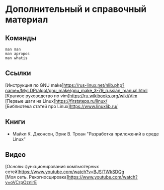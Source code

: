 # Дополнительный и справочный материал  
## Команды  
```
man man
man apropos
man whatis
```
## Ссылки  
[Инструкция по GNU make]https://rus-linux.net/nlib.php?name=/MyLDP/algol/gnu_make/gnu_make_3-79_russian_manual.html  
[Краткое руководство по vim]https://ru.wikibooks.org/wiki/Vim  
[Первые шаги на Linux]https://firststeps.ru/linux/  
[Библиотека статей про Linux]https://www.linuxlib.ru/  
## Книги  
+ Майкл К. Джонсон, Эрик В. Троан "Разработка приложений в среде Linux"
## Видео  
[Основы функционирования компьютерных сетей]https://www.youtube.com/watch?v=BJSITWkSDQg  
[Моя сеть. Рекогносцировка]https://www.youtube.com/watch?v=oVCrpOznlrE  
